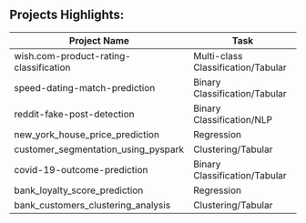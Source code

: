 ## Projects Highlights:


| Project Name              | Task                                             | 
|---------------------------|----------------------------------------------------|
| wish.com-product-rating-classification                 | Multi-class Classification/Tabular                   |
| speed-dating-match-prediction                          | Binary Classification/Tabular                    |
| reddit-fake-post-detection                             | Binary Classification/NLP            |
| new_york_house_price_prediction                        | Regression            |
| customer_segmentation_using_pyspark                    | Clustering/Tabular            |
| covid-19-outcome-prediction                            | Binary Classification/Tabular            |
| bank_loyalty_score_prediction                          | Regression            |
| bank_customers_clustering_analysis                     | Clustering/Tabular            |
